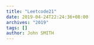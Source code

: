 ```yaml
---
title: "Leetcode21"
date: 2019-04-24T22:24:36+08:00
archives: "2019"
tags: []
author: John SMITH
---
```

